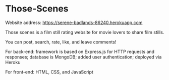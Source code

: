 # Those-Scenes

Website address: https://serene-badlands-86240.herokuapp.com

Those scenes is a film still rating website for movie lovers to share film stills. 

You can post, search, rate, like, and leave comments!

For back-end: framework is based on Express.js for HTTP requests and responses;
              database is MongoDB;
              added user authentication;
              deployed via Heroku
              
For front-end: HTML, CSS, and JavaScript
                
              
